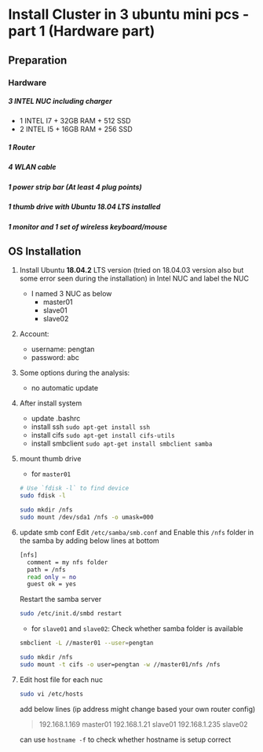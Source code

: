 # Install Cluster in 3 ubuntu mini pcs - part 1 (Hardware part)

## Preparation 
### Hardware

##### 3 INTEL NUC including charger
- 1 INTEL I7 + 32GB RAM + 512 SSD
- 2 INTEL I5 + 16GB RAM + 256 SSD
##### 1 Router
##### 4 WLAN cable
##### 1 power strip bar (At least 4 plug points)
##### 1 thumb drive with Ubuntu 18.04 LTS installed
##### 1 monitor and 1 set of wireless keyboard/mouse


## OS Installation

1. Install Ubuntu __18.04.2__ LTS version (tried on 18.04.03 version also but some error seen during the installation) in Intel NUC and label the NUC
    - I named 3 NUC as below
        - master01
        - slave01
        - slave02
2. Account:
    - username: pengtan
    - password: abc
3. Some options during the analysis:
    - no automatic update

4. After install system
    - update .bashrc 
    - install ssh ```sudo apt-get install ssh```
    - install cifs ```sudo apt-get install cifs-utils```
    - install smbclient ```sudo apt-get install smbclient samba```
5. mount thumb drive
    - for `master01`
    ```bash
    # Use `fdisk -l` to find device
    sudo fdisk -l
    
    sudo mkdir /nfs
    sudo mount /dev/sda1 /nfs -o umask=000
    ```
5. update smb conf
    Edit `/etc/samba/smb.conf` and Enable this `/nfs` folder in the samba by adding below lines at bottom
    ```bash
    [nfs]
      comment = my nfs folder
      path = /nfs
      read only = no
      guest ok = yes
    ```
    Restart the samba server
    ```bash
    sudo /etc/init.d/smbd restart
    ```
       
    - for `slave01` and `slave02`:
    Check whether samba folder is available
    
     ```bash
     smbclient -L //master01 --user=pengtan
     ```

    ```bash
    sudo mkdir /nfs
    sudo mount -t cifs -o user=pengtan -w //master01/nfs /nfs
    ```
    
6. Edit host file for each nuc
    ```bash
    sudo vi /etc/hosts
    ```
    add below lines (ip address might change based your own router config)
    > 192.168.1.169 master01
    > 192.168.1.21 slave01
    > 192.168.1.235 slave02
    
    can use `hostname -f` to check whether hostname is setup correct
    
    

